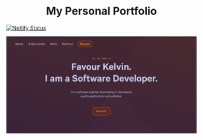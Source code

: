 
<h1 align="center">
 My Personal Portfolio 
</h1>

[![Netlify Status](https://api.netlify.com/api/v1/badges/630631b4-8b79-4f01-8c82-cd0d9886ac9d/deploy-status)](https://app.netlify.com/sites/fakela/deploys)
 
![demo](https://raw.githubusercontent.com/fakela/fakela.github.io/master/src/images/mine.png)
